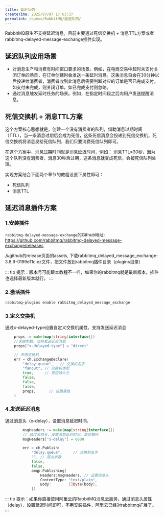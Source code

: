 ```yaml
---
title: 延迟队列
createTime: 2025/07/07 17:03:37
permalink: /queue/RabbitMQ/延迟队列/
---
```

RabbitMQ原生不支持延迟消息，目前主要通过死信交换机 + 消息TTL方案或者rabbitmq-delayed-message-exchange插件实现。

## 延迟队列应用场景

- 对消息生产和消费有时间窗口要求的场景。例如，在电商交易中超时未支付关闭订单的场景，在订单创建时会发送一条延时消息。这条消息将会在30分钟以后投递给消费者，消费者收到此消息后需要判断对应的订单是否已完成支付。如支付未完成，则关闭订单。如已完成支付则忽略。
- 通过消息触发延时任务的场景。例如，在指定时间段之后向用户发送提醒消息。

## 死信交换机 + 消息TTL方案

这个方案核心思想就是，创建一个没有消费者的队列，借助消息过期时间（TTL），当一条消息过期后会成为死信，这条死信消息会投递到死信交换机，死信交换机将消息发给死信队列，我们只要消费死信队列即可。

在这个方案中，消息过期时间就是消息延迟时间，例如： 消息TTL=30秒，因为这个队列没有消费者，消息30秒后过期，这条消息就变成死信，会被死信队列处理。

实现方案结合下面两个章节的教程设置下属性即可：

- 死信队列
- 消息TTL

## 延迟消息插件方案
### 1.安装插件

`rabbitmq-delayed-message-exchange`的Github地址: https://github.com/rabbitmq/rabbitmq-delayed-message-exchange/releases

从github的release页面的assets, 下载rabbitmq_delayed_message_exchange-3.8.9-0199d11c.ez文件，把文件放到rabbitmq插件目录（plugins目录）

::: tip 提示：版本号可能跟本教程不一样，如果你的rabbitmq就是最新版本，插件也选择最新版本就行。
:::
### 2.激活插件
```bash
rabbitmq-plugins enable rabbitmq_delayed_message_exchange
```

### 3.定义交换机
通过x-delayed-type设置自定义交换机属性，支持发送延迟消息
```go
    props := make(map[string]interface{})
    //关键参数，支持发送延迟消息
    props["x-delayed-type"] = "direct"

    // 声明交换机
    err = ch.ExchangeDeclare(
        "delay.queue",   // 交换机名字
        "fanout", // 交换机类型
        true,     // 是否持久化
        false,    
        false,
        false, 
        props,      // 设置属性
    )
```

### 4.发送延迟消息
通过消息头（x-delay），设置消息延迟时间。
```go
        msgHeaders := make(map[string]interface{})
        // 通过消息头，设置消息延迟时间，单位毫秒
        msgHeaders["x-delay"] = 6000

        err = ch.Publish(
            "delay.queue",     // 交换机名字
            "", // 路由参数
            false,
            false, 
            amqp.Publishing{
                Headers:msgHeaders, // 设置消息头
                ContentType: "text/plain",
                Body:        []byte(body),
            })
```

::: tip 提示：如果你直接使用阿里云的RabbitMQ消息云服务，通过消息头属性（delay），设置延迟时间即可，不用安装插件，阿里云已经对rabbitmq扩展了。
:::